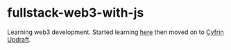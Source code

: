 # fullstack-web3-with-js
Learning web3 development.
Started learning [here](https://www.youtube.com/watch?v=gyMwXuJrbJQ) then moved on to [Cyfrin Updraft](https://updraft.cyfrin.io).
